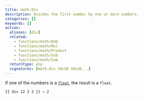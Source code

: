 ```yaml
---
title: math.Div
description: Divides the first number by one or more numbers.
categories: []
keywords: []
action:
  aliases: [div]
  related:
    - functions/math/Add
    - functions/math/Mul
    - functions/math/Product
    - functions/math/Sub
    - functions/math/Sum
  returnType: any
  signatures: [math.Div VALUE VALUE...]
---
```


If one of the numbers is a [`float`](g), the result is a `float`.

```go-html-template
{{ div 12 3 2 }} → 2
```
